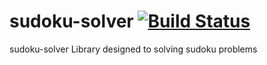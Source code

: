 sudoku-solver
[![Build Status](https://travis-ci.org/danielmroczka/sudoku-solver.png?branch=master)](https://travis-ci.org/danielmroczka/sudoku-solver)
=============

sudoku-solver
Library designed to solving sudoku problems
